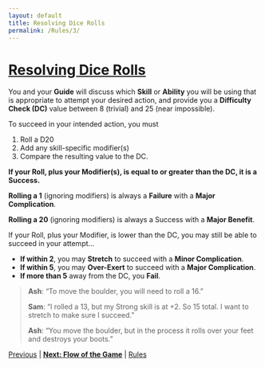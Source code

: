 ```yaml
---
layout: default
title: Resolving Dice Rolls
permalink: /Rules/3/
---
```

# [Resolving Dice Rolls](#resolving-dice-rolls)
You and your **Guide** will discuss which **Skill** or **Ability** you will be using that is appropriate to attempt your desired action, and provide you a **Difficulty Check (DC)** value between 8 (trivial) and 25 (near impossible).

To succeed in your intended action, you must
1. Roll a D20
2. Add any skill-specific modifier(s)
3. Compare the resulting value to the DC.

  **If your Roll, plus your Modifier(s), is equal to or greater**
  **than the DC, it is a Success.**

**Rolling a 1** (ignoring modifiers) is always a **Failure** with a **Major Complication**.

**Rolling a 20** (ignoring modifiers) is always a Success with a **Major Benefit**.

If your Roll, plus your Modifier, is lower than the DC,
you may still be able to succeed in your attempt…
- **If within 2**, you may **Stretch** to succeed with a **Minor Complication**. 
- **If within 5**, you may **Over-Exert** to succeed with a  **Major Complication**. 
- **If more than 5** away from the DC, you **Fail**.

>**Ash**: “To move the boulder, you will need to roll a 16.” 
>
>**Sam**: “I rolled a 13, but my Strong skill is at +2. So 15 	total. I want to stretch to make sure I succeed.”
>
>**Ash**: “You move the boulder, but in the process it rolls over your feet and destroys your boots.”

[Previous]({{site.baseurl}}/Rules/2/#basic-rules) | **[Next: Flow of the Game]({{site.baseurl}}/Rules/4/)** | [Rules]({{site.baseurl}}/Rules/Index/#rules)
